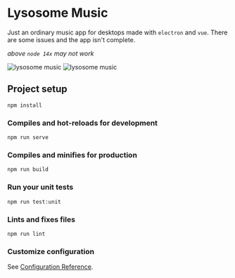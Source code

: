 # Lysosome Music

Just an ordinary music app for desktops made with `electron` and `vue`. There are some issues and the app isn't complete.

*above `node 14x` may not work*

![lysosome music](https://raw.githubusercontent.com/m-emre-yalcin/lysosome-music/main/screenshots/Screenshot%202021-11-15%20022903.jpg)
![lysosome music](https://raw.githubusercontent.com/m-emre-yalcin/lysosome-music/main/screenshots/Screenshot%202021-11-15%20023059.jpg)

## Project setup

```
npm install
```

### Compiles and hot-reloads for development

```
npm run serve
```

### Compiles and minifies for production

```
npm run build
```

### Run your unit tests

```
npm run test:unit
```

### Lints and fixes files

```
npm run lint
```

### Customize configuration

See [Configuration Reference](https://cli.vuejs.org/config/).
